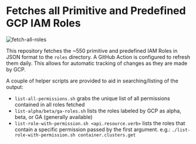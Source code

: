 # Fetches all Primitive and Predefined GCP IAM Roles

![fetch-all-roles](https://github.com/darkbitio/gcp-iam-role-permissions/workflows/fetch-all-roles/badge.svg)

This repository fetches the ~550 primitive and predefined IAM Roles in JSON format to the `roles` directory.  A GitHub Action is configured to refresh them daily.  This allows for automatic tracking of changes as they are made by GCP.

A couple of helper scripts are provided to aid in searching/listing of the output:

* `list-all-permissions.sh` grabs the unique list of all permissions contained in all roles fetched
* `list-alpha/beta/ga-roles.sh` lists the roles labeled by GCP as alpha, beta, or GA (generally available)
* `list-role-with-permission.sh <api.resource.verb>` lists the roles that contain a specific permission passed by the first argument. e.g.: `./list-role-with-permission.sh container.clusters.get`
